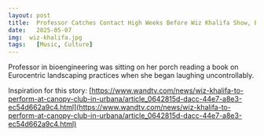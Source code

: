 ```yaml
---
layout: post
title:  Professor Catches Contact High Weeks Before Wiz Khalifa Show, Blames Khalifa
date:   2025-05-07
img:  wiz-khalifa.jpg
tags:   [Music, Culture]
---
```


Professor in bioengineering was sitting on her porch reading a book on Eurocentric landscaping practices when she began laughing uncontrollably.

Inspiration for this story: [https://www.wandtv.com/news/wiz-khalifa-to-perform-at-canopy-club-in-urbana/article_0642815d-dacc-44e7-a8e3-ec54d662a9c4.html](https://www.wandtv.com/news/wiz-khalifa-to-perform-at-canopy-club-in-urbana/article_0642815d-dacc-44e7-a8e3-ec54d662a9c4.html)
